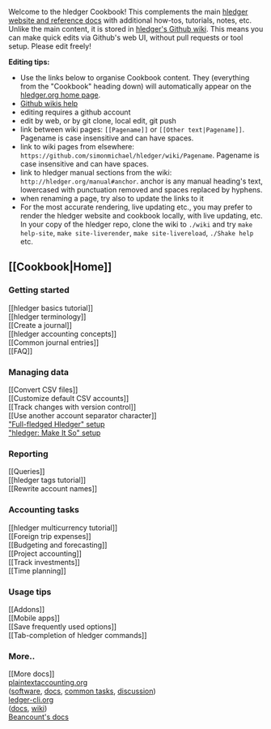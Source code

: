 Welcome to the hledger Cookbook!
This complements the main [hledger website and reference docs](http://hledger.org)
with additional how-tos, tutorials, notes, etc.
Unlike the main content, it is stored in [hledger's Github wiki](https://github.com/simonmichael/hledger/wiki).
This means you can make quick edits via Github's web UI, without pull requests or tool setup.
Please edit freely! 

**Editing tips:**

- Use the links below to organise Cookbook content.
  They (everything from the "Cookbook" heading down)
  will automatically appear on the [hledger.org home page](http://hledger.org).
- [Github wikis help](https://help.github.com/categories/wiki)
- editing requires a github account
- edit by web, or by git clone, local edit, git push
- link between wiki pages: `[[Pagename]]` or `[[Other text|Pagename]]`. 
  Pagename is case insensitive and can have spaces.
- link to wiki pages from elsewhere: `https://github.com/simonmichael/hledger/wiki/Pagename`. 
  Pagename is case insensitive and can have spaces.
- link to hledger manual sections from the wiki: `http://hledger.org/manual#anchor`. 
  anchor is any manual heading's text, lowercased with punctuation removed and spaces replaced by hyphens.
- when renaming a page, try also to update the links to it
- For the most accurate rendering, live updating etc., you may prefer
  to render the hledger website and cookbook locally, with live
  updating, etc. In your copy of the hledger repo, clone the wiki to
  `./wiki` and try `make help-site`, `make site-liverender`, `make
  site-livereload`, `./Shake help` etc.

## [[Cookbook|Home]]

### Getting started

[[hledger basics tutorial]]  
[[hledger terminology]]  
[[Create a journal]]  
[[hledger accounting concepts]]   
[[Common journal entries]]  
[[FAQ]]  

### Managing data

[[Convert CSV files]]  
[[Customize default CSV accounts]]  
[[Track changes with version control]]  
[[Use another account separator character]]  
["Full-fledged Hledger" setup](https://github.com/adept/full-fledged-hledger)  
["hledger: Make It So" setup](https://github.com/apauley/hledger-makeitso)

### Reporting

[[Queries]]  
[[hledger tags tutorial]]  
[[Rewrite account names]]  

### Accounting tasks

[[hledger multicurrency tutorial]]  
[[Foreign trip expenses]]  
[[Budgeting and forecasting]]  
[[Project accounting]]  
[[Track investments]]  
[[Time planning]]

### Usage tips

[[Addons]]  
[[Mobile apps]]  
[[Save frequently used options]]  
[[Tab-completion of hledger commands]]  

### More..

[[More docs]]  
[plaintextaccounting.org](http://plaintextaccounting.org)  
([software](http://plaintextaccounting.org/#software),
[docs](http://plaintextaccounting.org/#docs),
[common&nbsp;tasks](http://plaintextaccounting.org/#common-tasks),
[discussion](http://plaintextaccounting.org/#discussion))  
[ledger-cli.org](http://ledger-cli.org)  
([docs](https://www.ledger-cli.org/docs.html),
[wiki](https://github.com/ledger/ledger/wiki))  
[Beancount's docs](http://furius.ca/beancount/doc/index)  

